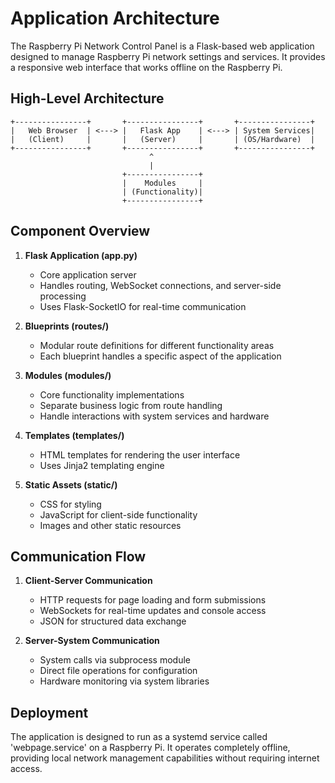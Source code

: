 # Application Architecture

The Raspberry Pi Network Control Panel is a Flask-based web application designed to manage Raspberry Pi network settings and services. It provides a responsive web interface that works offline on the Raspberry Pi.

## High-Level Architecture

```
+----------------+       +----------------+       +----------------+
|   Web Browser  | <---> |   Flask App    | <---> | System Services|
|   (Client)     |       |   (Server)     |       | (OS/Hardware)  |
+----------------+       +----------------+       +----------------+
                               ^
                               |
                         +----------------+
                         |    Modules     |
                         | (Functionality)|
                         +----------------+
```

## Component Overview

1. **Flask Application (app.py)**
   - Core application server
   - Handles routing, WebSocket connections, and server-side processing
   - Uses Flask-SocketIO for real-time communication

2. **Blueprints (routes/)**
   - Modular route definitions for different functionality areas
   - Each blueprint handles a specific aspect of the application

3. **Modules (modules/)**
   - Core functionality implementations
   - Separate business logic from route handling
   - Handle interactions with system services and hardware

4. **Templates (templates/)**
   - HTML templates for rendering the user interface
   - Uses Jinja2 templating engine

5. **Static Assets (static/)**
   - CSS for styling
   - JavaScript for client-side functionality
   - Images and other static resources

## Communication Flow

1. **Client-Server Communication**
   - HTTP requests for page loading and form submissions
   - WebSockets for real-time updates and console access
   - JSON for structured data exchange

2. **Server-System Communication**
   - System calls via subprocess module
   - Direct file operations for configuration
   - Hardware monitoring via system libraries

## Deployment

The application is designed to run as a systemd service called 'webpage.service' on a Raspberry Pi. It operates completely offline, providing local network management capabilities without requiring internet access. 